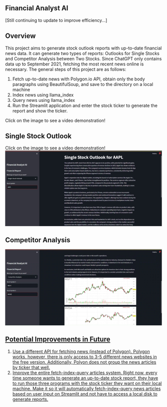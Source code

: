 ## Financial Analyst AI
[Still continuing to update to improve efficiency...]

## Overview
This project aims to generate stock outlook reports with up-to-date financial news data. It can generate two types of reports: Outlooks for Single Stocks and Competitor Analysis between Two Stocks. Since ChatGPT only contains data up to September 2021, fetching the most recent news online is necessary. The general steps of this project are as follows:

1. Fetch up-to-date news with Polygon.io API, obtain only the body paragraphs using BeautifulSoup, and save to the directory on a local machine
2. Index news using llama_index
3. Query news using llama_index
4. Run the Streamlit application and enter the stock ticker to generate the report and show the ticker.
   
Click on the image to see a video demonstration! 

## Single Stock Outlook
Click on the image to see a video demonstration! 
<a href="https://www.youtube.com/watch?v=TyIPcXmA3xo">
  <img src="/assets/single_outlook.jpg">
</a>

## Competitor Analysis
<a href="https://www.youtube.com/watch?v=QzaDO9fqMIc">
  <img src="/assets/comp_analysis.jpg">

  ## Potential Improvements in Future
  1. Use a different API for fetching news (instead of Polygon). Polygon works, however, there is only access to 3-5 different news websites in the free version. Additionally, Polyon does not group the news articles by ticker that well.
  2. Improve the entire fetch-index-query articles system. Right now, every time someone wants to generate an up-to-date stock report, they have to run those three programs with the stock ticker they want on their local machine. Make it so it will automatically fetch-index-query news articles based on user input on Streamlit and not have to access a local disk to generate reports.
